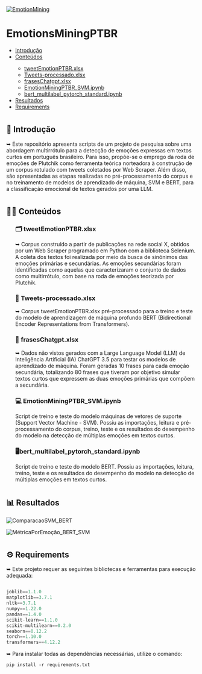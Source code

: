 <div align="left">
  <a href="https://github.com/MiningEmotion/EmotionsMiningPTBR">
  
  ![EmotionMining](https://github.com/MiningEmotion/EmotionsMiningPTBR/assets/171974518/05b49e79-8ca9-4bef-ba26-d633e9719299)
  
  <a/>
  <h1>EmotionsMiningPTBR</h1>

<ul>
  <li><a href="#introducao">Introdução</a></li>
  <li><a href="#conteudos">Conteúdos</a></li>
  <ul>
    <li><a href="#tweetemotionptbr">tweetEmotionPTBR.xlsx</a></li>
    <li><a href="#tweetsprocessado">Tweets-processado.xlsx</a></li>
    <li><a href="#fraseschatgpt">frasesChatgpt.xlsx</a></li>
    <li><a href="#emotionminingsvm">EmotionMiningPTBR_SVM.ipynb</a></li>
    <li><a href="#emotionminingsvmbert">bert_multilabel_pytorch_standard.ipynb</a></li>
  </ul>
  <li><a href="#resultados">Resultados</a></li>
  <li><a href="#requirements">Requirements</a></li>

</ul>

<h1></h1>

<h2><a name="introducao">&#x1F4D6 Introdução</a></h2>

<p>➥ Este repositório apresenta scripts de um projeto de pesquisa sobre uma abordagem multirrótulo para a detecção de emoções expressas em textos curtos em português brasileiro. Para isso, propõe-se o emprego da roda de emoções de Plutchik como ferramenta teórica norteadora à construção de um corpus rotulado com tweets coletados por Web Scraper. Além disso, são apresentadas as etapas realizadas no pré-processamento do corpus e no treinamento de modelos de aprendizado de máquina, SVM e BERT, para a classificação emocional de textos gerados por uma LLM.</p>


<h1></h1>

<h2><a name="conteudos">👨‍💻 Conteúdos</a></h2>
<ul type="none">
  <li><h3><a name="tweetemotionptbr">	🗂️ tweetEmotionPTBR.xlsx</a></h3></li>
  
<p>➥ Corpus construído a partir de publicações na rede social X, obtidos por um Web Scraper programado em Python com a biblioteca Selenium. A coleta dos textos foi realizada por meio da busca de sinônimos das emoções primárias e secundárias. As emoções secundárias foram identificadas como aquelas que caracterizaram o conjunto de dados como multirrótulo, com base na roda de emoções teorizada por Plutchik.</p>

  <li><h3><a name="tweetsprocessado"> 📁 Tweets-processado.xlsx</a></h3></li>
  

<p>➥ Corpus tweetEmotionPTBR.xlsx pré-processado para o treino e teste do modelo de aprendizagem de máquina profundo BERT (Bidirectional Encoder Representations from Transformers).</p>


  <li><h3><a name="fraseschatgpt"> 🤖 frasesChatgpt.xlsx</a></h3></li>
  

<p>➥ Dados não vistos gerados com a Large Language Model (LLM) de Inteligência Artificial (IA) ChatGPT 3.5 para testar os modelos de aprendizado de máquina. Foram geradas 10 frases para cada emoção secundária, totalizando 80 frases que tiveram por objetivo simular textos curtos que expressem as duas emoções primárias que compõem a secundária.</p>

  <li><h3><a name="emotionminingsvm">💻 EmotionMiningPTBR_SVM.ipynb</a></h3></li>
  
  Script de treino e teste do modelo máquinas de vetores de suporte (Support Vector Machine - SVM). Possiu as importações, leitura e pré-processamento do corpus, treino, teste e os resultados do desempenho do modelo na detecção de múltiplas emoções em textos curtos.

  <li><h3><a name="emotionminingsvmbert">🖥️bert_multilabel_pytorch_standard.ipynb</a></h3></li>
  
  Script de treino e teste do modelo BERT. Possiu as importações, leitura, treino, teste e os resultados do desempenho do modelo na detecção de múltiplas emoções em textos curtos.

</ul>

<h1></h1>

<h2><a name="resultados">📊 Resultados</a></h2>
  
![ComparacaoSVM_BERT](https://github.com/MiningEmotion/EmotionsMiningPTBR/assets/171974518/cbc3c4bf-61b5-4ae4-85d2-b44b9af173ca)

![MétricaPorEmoção_BERT_SVM](https://github.com/MiningEmotion/EmotionsMiningPTBR/assets/171974518/02839773-021e-42a1-aa0b-1fb2916cbd7b)

<h1></h1>

<h2><a name="requirements">&#x2699 Requirements</a></h2>

<p>➥ Este projeto requer as seguintes bibliotecas e ferramentas para execução adequada: </p>

~~~Python

joblib==1.1.0
matplotlib==3.7.1
nltk==3.7.1
numpy==1.22.0
pandas==1.4.0
scikit-learn==1.1.0
scikit-multilearn==0.2.0
seaborn==0.12.2
torch==1.10.0
transformers==4.12.2

~~~

<p>➥ Para instalar todas as dependências necessárias, utilize o comando: 

~~~
pip install -r requirements.txt
~~~
